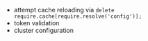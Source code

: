 - attempt cache reloading via ```delete require.cache[require.resolve('config')];```
- token validation
- cluster configuration
